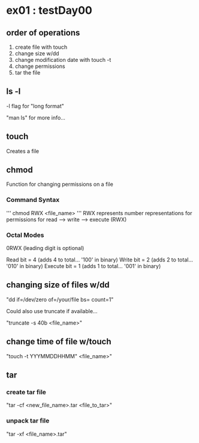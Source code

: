 # ex01 : testDay00

## order of operations
1. create file with touch
2. change size w/dd
3. change modification date with touch -t
4. change permissions
5. tar the file

## ls -l
-l flag for "long format"

"man ls" for more info...

## touch
Creates a file

## chmod
Function for changing permissions on a file

### Command Syntax
'''
chmod RWX <file_name>
'''
RWX represents number representations for permissions for read --> write --> execute (RWX)

### Octal Modes

0RWX (leading digit is optional)

Read bit = 4 (adds 4 to total... '100' in binary)
Write bit = 2 (adds 2 to total... '010' in binary)
Execute bit = 1 (adds 1 to total... '001' in binary)

## changing size of files w/dd

"dd if=/dev/zero of=/your/file bs=<num of bytes> count=1"

Could also use truncate if available...

"truncate -s 40b <file_name>"

## change time of file w/touch

"touch -t YYYMMDDHHMM" <file_name>"

## tar

### create tar file
"tar -cf <new_file_name>.tar <file_to_tar>"

### unpack tar file
"tar -xf <file_name>.tar"